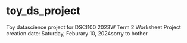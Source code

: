 # toy_ds_project
Toy datascience project for DSCI100 2023W Term 2 Worksheet
Project creation date: Saturday, Feburary 10, 2024sorry to bother
